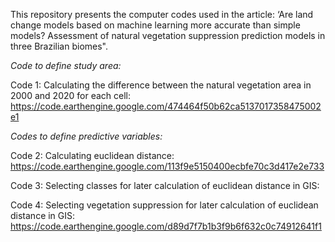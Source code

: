 This repository presents the computer codes used in the article: ‘Are land change models based on machine learning more accurate than simple models? Assessment of natural vegetation suppression prediction models in three Brazilian biomes".

*Code to define study area:*

Code 1: Calculating the difference between the natural vegetation area in 2000 and 2020 for each cell: https://code.earthengine.google.com/474464f50b62ca5137017358475002e1


*Codes to define predictive variables:*

Code 2: Calculating euclidean distance: https://code.earthengine.google.com/113f9e5150400ecbfe70c3d417e2e733

Code 3: Selecting classes for later calculation of euclidean distance in GIS: 

Code 4: Selecting vegetation suppression for later calculation of euclidean distance in GIS: https://code.earthengine.google.com/d89d7f7b1b3f9b6f632c0c74912641f1
